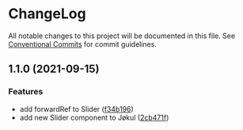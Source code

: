 # ChangeLog

All notable changes to this project will be documented in this file.
See [Conventional Commits](https://conventionalcommits.org) for commit guidelines.

## 1.1.0 (2021-09-15)

### Features

- add forwardRef to Slider ([f34b196](https://github.com/fremtind/jokul/commit/f34b1967ab0251702e59b4db22d278e143cebcfd))
- add new Slider component to Jøkul ([2cb471f](https://github.com/fremtind/jokul/commit/2cb471f8985d10bda91040b254f898c58e41f0ea))
